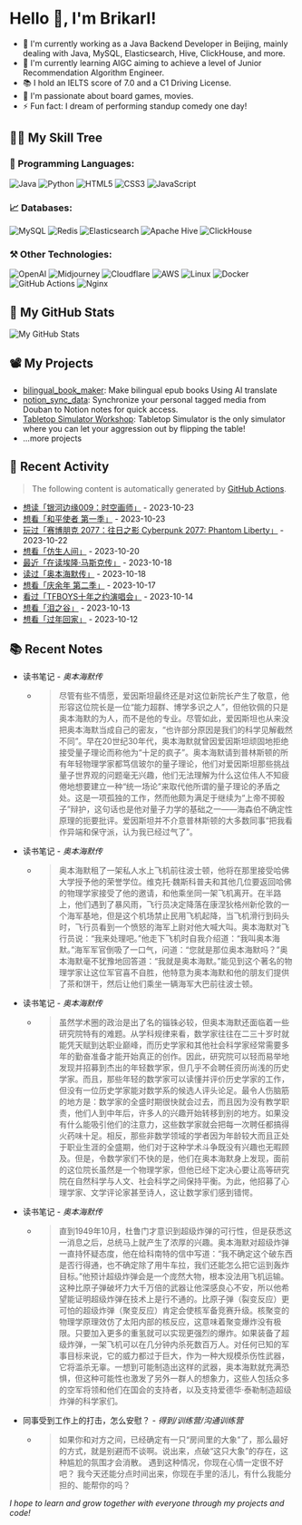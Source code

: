 # Hello 👋, I'm Brikarl!

- 🔭 I'm currently working as a Java Backend Developer in Beijing, mainly dealing with Java, MySQL, Elasticsearch, Hive,
  ClickHouse, and more.
- 🌱 I'm currently learning AIGC aiming to achieve a level of Junior Recommendation Algorithm Engineer.
- 📚 I hold an IELTS score of 7.0 and a C1 Driving License.
- 💬 I'm passionate about board games, movies.
- ⚡ Fun fact: I dream of performing standup comedy one day!

## 🧑‍💻 My Skill Tree

### 📌 Programming Languages:

![Java](https://img.shields.io/badge/-Java-%23007396?style=flat-square&logo=redhat&logoColor=ffffff)
![Python](https://img.shields.io/badge/-Python-%233776AB?style=flat-square&logo=python&logoColor=ffffff)
![HTML5](https://img.shields.io/badge/-HTML5-%23E44D27?style=flat-square&logo=html5&logoColor=ffffff)
![CSS3](https://img.shields.io/badge/-CSS3-%231572B6?style=flat-square&logo=css3)
![JavaScript](https://img.shields.io/badge/-JavaScript-%23F7DF1C?style=flat-square&logo=javascript&logoColor=000000&labelColor=%23F7DF1C&color=%23FFCE5A)

### 📈 Databases:

![MySQL](https://img.shields.io/badge/-MySQL-%234479A1?style=flat-square&logo=mysql&logoColor=ffffff)
![Redis](https://img.shields.io/badge/-Redis-%23DC382D?style=flat-square&logo=redis&logoColor=ffffff)
![Elasticsearch](https://img.shields.io/badge/-Elasticsearch-%23005571?style=flat-square&logo=elasticsearch&logoColor=ffffff)
![Apache Hive](https://img.shields.io/badge/-Apache%20Hive-%23F7DF1C?style=flat-square&logo=apachehive&logoColor=000000&labelColor=%23F7DF1C&color=%23FFCE5A)
![ClickHouse](https://img.shields.io/badge/-ClickHouse-%23FD5750?style=flat-square&logo=clickhouse&logoColor=ffffff)

### ⚒️ Other Technologies:

![OpenAI](https://img.shields.io/badge/-OpenAI-%23412991?style=flat-square&logo=openai&logoColor=ffffff)
![Midjourney](https://img.shields.io/badge/-Midjourney-%1A285F?style=flat-square&logo=ship&logoColor=ffffff)
![Cloudflare](https://img.shields.io/badge/-Cloudflare-%23F48120?style=flat-square&logo=cloudflare&logoColor=ffffff)
![AWS](https://img.shields.io/badge/-AWS-%23232F3E?style=flat-square&logo=amazon-aws&logoColor=ffffff)
![Linux](https://img.shields.io/badge/-Linux-%23FCC624?style=flat-square&logo=linux&logoColor=%23ffffff)
![Docker](https://img.shields.io/badge/-Docker-%232496ED?style=flat-square&logo=docker&logoColor=ffffff)
![GitHub Actions](https://img.shields.io/badge/-GitHub%20Actions-%232088FF?style=flat-square&logo=github-actions&logoColor=ffffff)
![Nginx](https://img.shields.io/badge/-Nginx-%23269539?style=flat-square&logo=nginx&logoColor=ffffff)

## 🌟 My GitHub Stats

![My GitHub Stats](https://github-readme-stats.vercel.app/api?username=Brikarl&show_icons=true&icon_color=0366d6&bg_color=ffffff&hide_title=true&include_all_commits=true&count_private=true&hide_rank=true)

## 📽️ My Projects

- [bilingual_book_maker](https://github.com/yihong0618/bilingual_book_maker): Make bilingual epub books Using AI
  translate
- [notion_sync_data](https://github.com/Qliangw/notion_sync_data): Synchronize your personal tagged media from Douban to
  Notion notes for quick access.
- [Tabletop Simulator Workshop](https://steamcommunity.com/profiles/76561198321473749/myworkshopfiles/?appid=286160):
  Tabletop Simulator is the only simulator where you can let your aggression out by flipping the table!
- ...more projects

## 🤔 Recent Activity
> The following content is automatically generated by [GitHub Actions](https://github.com/Brikarl/Brikarl/actions).

<!-- douban starts -->
- [想读「银河边缘009：时空画师」](https://book.douban.com/subject/35898128/) - 2023-10-23
- [想看「和平使者 第一季」](http://movie.douban.com/subject/35209701/) - 2023-10-23
- [玩过「赛博朋克 2077：往日之影 Cyberpunk 2077: Phantom Liberty」](http://www.douban.com/game/36087617/) - 2023-10-22
- [想看「仿生人间」](http://movie.douban.com/subject/35496378/) - 2023-10-20
- [最近「在读埃隆·马斯克传」](https://book.douban.com/subject/36518892/) - 2023-10-18
- [读过「奥本海默传」](https://book.douban.com/subject/36483883/) - 2023-10-18
- [想看「庆余年 第二季」](http://movie.douban.com/subject/34937650/) - 2023-10-17
- [看过「TFBOYS十年之约演唱会」](http://movie.douban.com/subject/36503685/) - 2023-10-14
- [想看「泪之谷」](http://movie.douban.com/subject/34971777/) - 2023-10-13
- [想看「过年回家」](http://movie.douban.com/subject/1303509/) - 2023-10-12
<!-- douban ends -->

## 📚 Recent Notes

<!-- notion starts -->
- 读书笔记 - *奥本海默传*
  - > 尽管有些不情愿，爱因斯坦最终还是对这位新院长产生了敬意，他形容这位院长是一位“能力超群、博学多识之人”，但他钦佩的只是奥本海默的为人，而不是他的专业。尽管如此，爱因斯坦也从来没把奥本海默当成自己的密友，“也许部分原因是我们的科学见解截然不同”。早在20世纪30年代，奥本海默就曾因爱因斯坦顽固地拒绝接受量子理论而称他为“十足的疯子”。奥本海默请到普林斯顿的所有年轻物理学家都笃信玻尔的量子理论，他们对爱因斯坦那些挑战量子世界观的问题毫无兴趣，他们无法理解为什么这位伟人不知疲倦地想要建立一种“统一场论”来取代他所谓的量子理论的矛盾之处。这是一项孤独的工作，然而他颇为满足于继续为“上帝不掷骰子”辩护，这句话也是他对量子力学的基础之一——海森伯不确定性原理的扼要批评。爱因斯坦并不介意普林斯顿的大多数同事“把我看作异端和保守派，认为我已经过气了”。
- 读书笔记 - *奥本海默传*
  - > 奥本海默租了一架私人水上飞机前往波士顿，他将在那里接受哈佛大学授予他的荣誉学位。维克托·魏斯科普夫和其他几位要返回哈佛的物理学家接受了他的邀请，和他乘坐同一架飞机离开。在半路上，他们遇到了暴风雨，飞行员决定降落在康涅狄格州新伦敦的一个海军基地，但是这个机场禁止民用飞机起降，当飞机滑行到码头时，飞行员看到一个愤怒的海军上尉对他大喊大叫。奥本海默对飞行员说：“我来处理吧。”他走下飞机时自我介绍道：“我叫奥本海默。”海军军官倒吸了一口气，问道：“您就是那位奥本海默吗？”奥本海默毫不犹豫地回答道：“我就是奥本海默。”能见到这个著名的物理学家让这位军官喜不自胜，他特意为奥本海默和他的朋友们提供了茶和饼干，然后让他们乘坐一辆海军大巴前往波士顿。
- 读书笔记 - *奥本海默传*
  - > 虽然学术圈的政治是出了名的锱铢必较，但奥本海默还面临着一些研究院特有的难题。从学科规律来看，数学家往往在二三十岁时就能凭天赋到达职业巅峰，而历史学家和其他社会科学家经常需要多年的勤奋准备才能开始真正的创作。因此，研究院可以轻而易举地发现并招募到杰出的年轻数学家，但几乎不会聘任资历尚浅的历史学家。而且，那些年轻的数学家可以读懂并评价历史学家的工作，但没有一位历史学家能对数学系的候选人评头论足。最令人伤脑筋的地方是：数学家的全盛时期很快就会过去，而且因为没有教学职责，他们人到中年后，许多人的兴趣开始转移到别的地方。如果没有什么能吸引他们的注意力，这些数学家就会把每一次聘任都搞得火药味十足。相反，那些非数学领域的学者因为年龄较大而且正处于职业生涯的全盛期，他们对于这种学术斗争既没有兴趣也无暇顾及。但是，令数学家们不快的是，他们在奥本海默身上发现，面前的这位院长虽然是一个物理学家，但他已经下定决心要让高等研究院在自然科学与人文、社会科学之间保持平衡。为此，他招募了心理学家、文学评论家甚至诗人，这让数学家们感到错愕。
- 读书笔记 - *奥本海默传*
  - > 直到1949年10月，杜鲁门才意识到超级炸弹的可行性，但是获悉这一消息之后，总统马上就产生了浓厚的兴趣。奥本海默对超级炸弹一直持怀疑态度，他在给科南特的信中写道：“我不确定这个破东西是否行得通，也不确定除了用牛车拉，我们还能怎么把它运到轰炸目标。”他预计超级炸弹会是一个庞然大物，根本没法用飞机运输。这种比原子弹破坏力大千万倍的武器让他深感良心不安，所以他希望能证明超级炸弹在技术上是行不通的。比原子弹（裂变反应）更可怕的超级炸弹（聚变反应）肯定会使核军备竞赛升级。核聚变的物理学原理效仿了太阳内部的核反应，这意味着聚变爆炸没有极限。只要加入更多的重氢就可以实现更强烈的爆炸。如果装备了超级炸弹，一架飞机可以在几分钟内杀死数百万人。对任何已知的军事目标来说，它的威力都过于巨大，作为一种大规模杀伤性武器，它将滥杀无辜。一想到可能制造出这样的武器，奥本海默就充满恐惧，但这种可能性也激发了另外一群人的想象力，这些人包括众多的空军将领和他们在国会的支持者，以及支持爱德华·泰勒制造超级炸弹的科学家们。
- 同事受到工作上的打击，怎么安慰？ - *得到/训练营/沟通训练营*
  - > 如果你和对方之间，已经确定有一只“房间里的大象”了，那么最好的方式，就是别避而不谈啊。说出来，点破“这只大象”的存在，这种尴尬的氛围才会消散。  遇到这种情况，你现在心情一定很不好吧？ 我今天还能分点时间出来，你现在手里的活儿，有什么我能分担的、能帮你的吗？
<!-- notion ends -->

*I hope to learn and grow together with everyone through my projects and code!*
